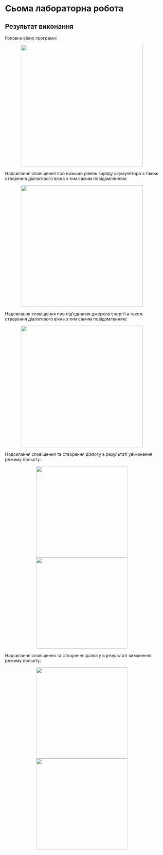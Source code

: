 # Сьома лабораторна робота

## Результат виконання

Головне вікно програми:
<p align="center">
  <img src="../imgs/Lab7/1.png" width="400"/>
</p>

Надсилання сповіщення про низький рівень заряду акумулятора а також створення діалогового вікна з тим самим повідомленням: 
<p align="center">
  <img src="../imgs/Lab7/2.png" width="400"/>
</p>

Надсилання сповіщення про під'єднання джерела енергії а також створення діалогового вікна з тим самим повідомленням: 
<p align="center">
  <img src="../imgs/Lab7/3.png" width="400">
</p>

Надсилання сповіщення та створення діалогу в результаті увімкнення режиму польоту:
<p align="center">
  <img src="../imgs/Lab7/4.png" width="300">
  <img src="../imgs/Lab7/5.png" width="300">
</p>

Надсилання сповіщення та створення діалогу в результаті вимкнення режиму польоту:
<p align="center">
  <img src="../imgs/Lab7/6.png" width="300">
  <img src="../imgs/Lab7/7.png" width="300">
</p>